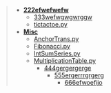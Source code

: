 > * [**222efwefwefw**](#222efwefwefw)
>     * [333wefwgwgwrggw](#333wefwgwgwrggw)
>     * [tictactoe.py](#tictactoepy)
> * [**Misc**](#misc)
>     * [AnchorTrans.py](#anchortranspy)
>     * [Fibonacci.py](#fibonaccipy)
>     * [IntSumSeries.py](#intsumseriespy)
>     * [MultiplicationTable.py](#multiplicationtablepy)
>         * [444gergergerge](#444gergergerge)
>             * [555ergerrrgrgerg](#555ergerrrgrgerg)
>                 * [666efwoefijo](#666efwoefijo)
